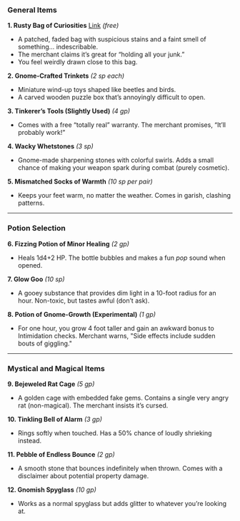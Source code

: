 ### General Items

**1. Rusty Bag of Curiosities** [Link](https://www.dndbeyond.com/magic-items/4580-bag-of-devouring) _(free)_

- A patched, faded bag with suspicious stains and a faint smell of something… indescribable.
- The merchant claims it’s great for “holding all your junk.” 
- You feel weirdly drawn close to this bag.

**2. Gnome-Crafted Trinkets** _(2 sp each)_

- Miniature wind-up toys shaped like beetles and birds.
- A carved wooden puzzle box that’s annoyingly difficult to open.

**3. Tinkerer’s Tools (Slightly Used)** _(4 gp)_

- Comes with a free “totally real” warranty. The merchant promises, “It’ll probably work!”

**4. Wacky Whetstones** _(3 sp)_

- Gnome-made sharpening stones with colorful swirls. Adds a small chance of making your weapon spark during combat (purely cosmetic).

**5. Mismatched Socks of Warmth** _(10 sp per pair)_

- Keeps your feet warm, no matter the weather. Comes in garish, clashing patterns.

---

### Potion Selection

**6. Fizzing Potion of Minor Healing** _(2 gp)_

- Heals 1d4+2 HP. The bottle bubbles and makes a fun _pop_ sound when opened.

**7. Glow Goo** _(10 sp)_

- A gooey substance that provides dim light in a 10-foot radius for an hour. Non-toxic, but tastes awful (don’t ask).

**8. Potion of Gnome-Growth (Experimental)** _(1 gp)_

- For one hour, you grow 4 foot taller and gain an awkward bonus to Intimidation checks. Merchant warns, "Side effects include sudden bouts of giggling."

---

### Mystical and Magical Items

**9. Bejeweled Rat Cage** _(5 gp)_

- A golden cage with embedded fake gems. Contains a single very angry rat (non-magical). The merchant insists it’s cursed.

**10. Tinkling Bell of Alarm** _(3 gp)_

- Rings softly when touched. Has a 50% chance of loudly shrieking instead.

**11. Pebble of Endless Bounce** _(2 gp)_

- A smooth stone that bounces indefinitely when thrown. Comes with a disclaimer about potential property damage.

**12. Gnomish Spyglass** _(10 gp)_

- Works as a normal spyglass but adds glitter to whatever you’re looking at.
